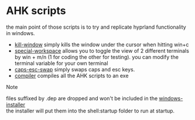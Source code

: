 # AHK scripts

the main point of those scripts is to try and replicate hyprland functionality in windows.  

* [kill-window](./kill-window.ahk) simply kills the window under the cursor when hitting win+c
* [special-workspace](./special-workspace.ahk) allows you to toggle the view of 2 different terminals by win + m/n (1 for coding the other for testing). you can modify the terminal variable for your own terminal
* [caps-esc-swap](./caps-esc-swap.ahk) simply swaps caps and esc keys.
* [compiler](./compile.ps1) compiles all the AHK scripts to an exe

> [!Note]  
>
> files suffixed by .dep are dropped and won't be included in the [windows-installer](../windows.install.yaml)  
> the installer will put them into the shell:startup folder to run at startup.
